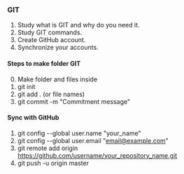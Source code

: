 ### GIT


1. Study what is GIT and why do you need it.
2. Study GIT commands.
3. Create GitHub account.
4. Synchronize your accounts.

#### Steps to make folder GIT

0. Make folder and files inside
1. git init
2. git add . (or file names)
3. git commit -m "Commitment message"

#### Sync with GitHub

1. git config --global user.name "your_name"
2. git config --global user.email "email@example.com"
3. git remote add origin https://github.com/username/your_repository_name.git
4. git push -u origin master